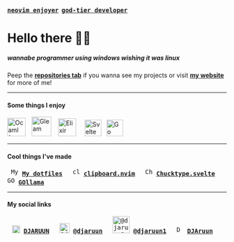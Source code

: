 <kbd>**[neovim enjoyer](https://neovim.io/)**</kbd>
&thinsp;<kbd>**[god-tier developer](https://github.com/djaruun/bliss)**</kbd>

# Hello there 👋🏼

##### *wannabe programmer using windows wishing it was linux*<br>

Peep the **[repositories tab](https://github.com/DJARUUN?tab=repositories)** if you wanna see my projects or visit **[my website](https://djaruun.github.io)** for more of me!

---

#### Some things I enjoy

[<img alt="Ocaml (my caml)" src="https://cdn.icon-icons.com/icons2/2699/PNG/512/ocaml_logo_icon_170902.png" height="42">](https://ocaml.org)
&nbsp;&nbsp;&thinsp;[<img alt="Gleam" src="https://gleam.run/images/lucy/lucy.svg" height="45">](https://gleam.run)
&nbsp;&nbsp;&nbsp;[<img alt="Elixir" src="https://external-content.duckduckgo.com/iu/?u=https%3A%2F%2Fseeklogo.com%2Fimages%2FE%2Felixir-logo-CF24E6FA55-seeklogo.com.png&f=1&nofb=1&ipt=4f06f8f06056ad6995ab6957416fae6981f606f1bafdb9fa2e3aba6276f00a33&ipo=images" height="41">](https://elixir-lang.org)
&nbsp;&nbsp;&nbsp;&nbsp;[<img alt="Svelte" src="https://upload.wikimedia.org/wikipedia/commons/thumb/1/1b/Svelte_Logo.svg/1200px-Svelte_Logo.svg.png" height="38">](https://svelte.dev)
&nbsp;&nbsp;[<img alt="Go" src="https://miro.medium.com/v2/resize:fit:1000/0*YISbBYJg5hkJGcQd.png" height="38">](https://go.dev)

---

#### Cool things I've made

<kbd>&thinsp;<img alt="My dotfiles" src="https://gitlab.com/uploads/-/system/project/avatar/59006208/dotfiles.jpg?width=32" width="17"> **[My dotfiles](https://github.com/djaruun/dotfiles)**&nbsp;</kbd>
&thinsp;<kbd>&thinsp;<img alt="clipboard.nvim" src="https://gitlab.com/uploads/-/system/project/avatar/60270983/communityIcon_n2hvyn96zwk81.png?width=48" width="17"> **[clipboard.nvim](https://github.com/djaruun/clipboard.nvim)**&nbsp;</kbd>
&thinsp;<kbd>&thinsp;<img alt="Chucktype.svelte" src="https://avatars.githubusercontent.com/u/89078636?s=32&v=4" width="17"> **[Chucktype.svelte](https://github.com/DJAruun/chucktype.svelte)**&nbsp;</kbd>
&thinsp;<kbd>&thinsp;<img alt="GOllama" src="https://gitlab.com/uploads/-/system/project/avatar/57442101/appicon.png?width=48" width="17"> **[GOllama](https://github.com/djaruun/gollama)**&nbsp;</kbd>

---

#### My social links

&thinsp;<kbd>&thinsp;<img alt="DJARUUN" src="https://docs.modrinth.com/img/logo.svg" width="18"> **[DJARUUN](https://modrinth.com/user/DJARUUN)**&nbsp;</kbd>
&thinsp;<kbd>&thinsp;<img alt="@djaruun" src="https://assets-global.website-files.com/6257adef93867e50d84d30e2/636e0a6a49cf127bf92de1e2_icon_clyde_blurple_RGB.png" width="23"> **[@djaruun](https://discord.com)**&nbsp;</kbd>
&thinsp;<kbd>&thinsp;<img alt="@djaruun1" src="https://upload.wikimedia.org/wikipedia/commons/thumb/e/ef/Twitter_and_X_logos.svg/2560px-Twitter_and_X_logos.svg.png" width="39"> **[@djaruun1](https://x.com/djaruun1)**&nbsp;</kbd>
&thinsp;<kbd>&thinsp;<img alt="DJAruun" src="https://cdn-icons-png.flaticon.com/512/25/25231.png" width="16"> **[DJAruun](https://github.com/DJAruun)**&nbsp;</kbd>
